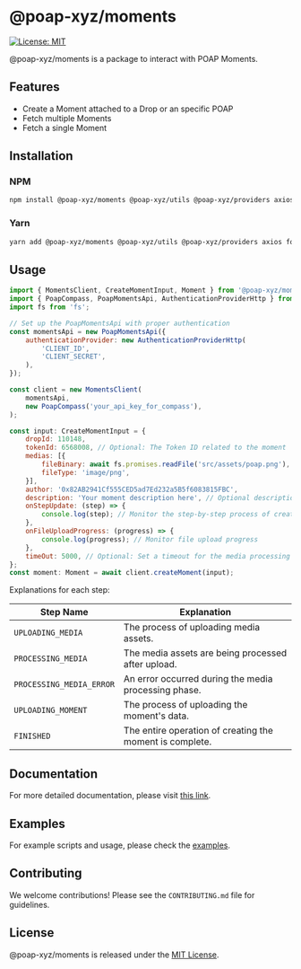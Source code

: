 # @poap-xyz/moments

[![License: MIT](https://img.shields.io/badge/License-MIT-green.svg)](https://opensource.org/licenses/MIT)

@poap-xyz/moments is a package to interact with POAP Moments.

## Features

- Create a Moment attached to a Drop or an specific POAP
- Fetch multiple Moments
- Fetch a single Moment

## Installation

### NPM

```bash
npm install @poap-xyz/moments @poap-xyz/utils @poap-xyz/providers axios form-data
```

### Yarn

```bash
yarn add @poap-xyz/moments @poap-xyz/utils @poap-xyz/providers axios form-data
```

## Usage

```javascript
import { MomentsClient, CreateMomentInput, Moment } from '@poap-xyz/moments';
import { PoapCompass, PoapMomentsApi, AuthenticationProviderHttp } from '@poap-xyz/providers';
import fs from 'fs';

// Set up the PoapMomentsApi with proper authentication
const momentsApi = new PoapMomentsApi({
    authenticationProvider: new AuthenticationProviderHttp(
        'CLIENT_ID',
        'CLIENT_SECRET',
    ),
});

const client = new MomentsClient(
    momentsApi,
    new PoapCompass('your_api_key_for_compass'),
);

const input: CreateMomentInput = {
    dropId: 110148,
    tokenId: 6568008, // Optional: The Token ID related to the moment
    medias: [{
        fileBinary: await fs.promises.readFile('src/assets/poap.png'),
        fileType: 'image/png',
    }],
    author: '0x82AB2941Cf555CED5ad7Ed232a5B5f6083815FBC',
    description: 'Your moment description here', // Optional description for the moment
    onStepUpdate: (step) => {
        console.log(step); // Monitor the step-by-step process of creating a moment
    },
    onFileUploadProgress: (progress) => {
        console.log(progress); // Monitor file upload progress
    },
    timeOut: 5000, // Optional: Set a timeout for the media processing
};
const moment: Moment = await client.createMoment(input);
```
Explanations for each step:

| Step Name               | Explanation                                              |
|-------------------------|----------------------------------------------------------|
| `UPLOADING_MEDIA`       | The process of uploading media assets.                   |
| `PROCESSING_MEDIA`      | The media assets are being processed after upload.       |
| `PROCESSING_MEDIA_ERROR`| An error occurred during the media processing phase.     |
| `UPLOADING_MOMENT`      | The process of uploading the moment's data.              |
| `FINISHED`              | The entire operation of creating the moment is complete. |


## Documentation

For more detailed documentation, please visit [this link](https://documentation.poap.tech/docs).

## Examples

For example scripts and usage, please check the [examples](https://github.com/poap-xyz/poap.js/tree/main/examples).

## Contributing

We welcome contributions! Please see the `CONTRIBUTING.md` file for guidelines.

## License

@poap-xyz/moments is released under the [MIT License](https://opensource.org/licenses/MIT).
